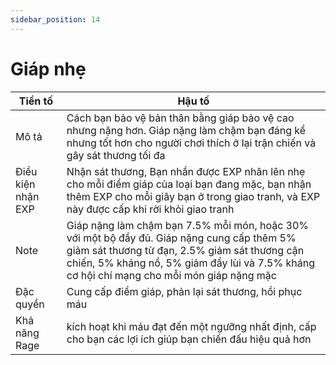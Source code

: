 ```yaml
---
sidebar_position: 14
---
```


# Giáp nhẹ
| Tiền tố   | Hậu tố    |
| ------- | -------- |
| Mô tả |  Cách bạn bảo vệ bản thân bằng giáp bảo vệ cao nhưng nặng hơn. Giáp nặng làm chậm bạn đáng kể nhưng tốt hơn cho người chơi thích ở lại trận chiến và gây sát thương tối đa |
| Điều kiện nhận EXP | Nhận sát thương, Bạn nhần được EXP nhân lên nhẹ cho mỗi điểm giáp của loại bạn đang mặc, bạn nhận thêm EXP cho mỗi giây bạn ở trong giao tranh, và EXP này được cấp khi rời khỏi giao tranh |
| Note | Giáp nặng làm chậm bạn 7.5% mỗi món, hoặc 30% với một bộ đầy đủ. Giáp nặng cung cấp thêm 5% giảm sát thương từ đạn, 2.5% giảm sát thương cận chiến, 5% kháng nổ, 5% giảm đẩy lùi và 7.5% kháng cơ hội chí mạng cho mỗi món giáp nặng mặc |
| Đặc quyền | Cung cấp điểm giáp, phản lại sát thương, hồi phục máu |
| Khả năng Rage | kích hoạt khi máu đạt đến một ngưỡng nhất định, cấp cho bạn các lợi ích giúp bạn chiến đấu hiệu quả hơn |